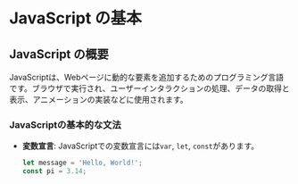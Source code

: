 # JavaScript の基本

## JavaScript の概要

JavaScriptは、Webページに動的な要素を追加するためのプログラミング言語です。ブラウザで実行され、ユーザーインタラクションの処理、データの取得と表示、アニメーションの実装などに使用されます。

### JavaScriptの基本的な文法

- **変数宣言**:
  JavaScriptでの変数宣言には`var`, `let`, `const`があります。
  ```javascript
  let message = 'Hello, World!';
  const pi = 3.14;

